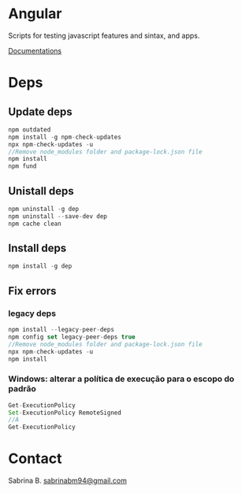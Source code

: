 # Angular

Scripts for testing javascript features and sintax, and apps.

[Documentations](https://github.com/sabrinabm94/angular/wiki)

# Deps

## Update deps
```js
npm outdated
npm install -g npm-check-updates
npx npm-check-updates -u
//Remove node_modules folder and package-lock.json file
npm install
npm fund
```

## Unistall deps
```js
npm uninstall -g dep
npm uninstall --save-dev dep
npm cache clean
```

## Install deps
```js
npm install -g dep
```

## Fix errors
### legacy deps
```js
npm install --legacy-peer-deps
npm config set legacy-peer-deps true
//Remove node_modules folder and package-lock.json file
npx npm-check-updates -u
npm install
```

### Windows: alterar a política de execução para o escopo do padrão
```js
Get-ExecutionPolicy
Set-ExecutionPolicy RemoteSigned
//A
Get-ExecutionPolicy
```

# Contact

Sabrina B.
sabrinabm94@gmail.com
